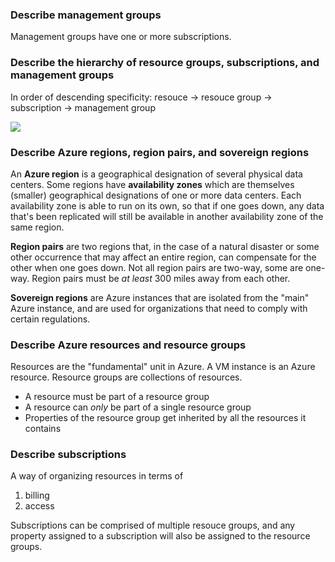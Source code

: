 ### Describe management groups
Management groups have one or more subscriptions.

### Describe the hierarchy of resource groups, subscriptions, and management groups
In order of descending specificity:
resouce -> resouce group -> subscription -> management group

![](https://github.com/Pintu764/Microsoft-Azure-fundamental-AZ-900-notes/assets/159055209/a7aa7327-a782-4c8c-826b-f6d6a8aa9c29)

### Describe Azure regions, region pairs, and sovereign regions

An **Azure region** is a geographical designation of several physical data centers. Some regions have **availability zones** which are themselves (smaller) geographical designations of one or more data centers. Each availability zone is able to run on its own, so that if one goes down, any data that's been replicated will still be available in another availability zone of the same region.  

**Region pairs** are two regions that, in the case of a natural disaster or some other occurrence that may affect an entire region, can compensate for the other when one goes down. Not all region pairs are two-way, some are one-way. Region pairs must be _at least_ 300 miles away from each other.  

**Sovereign regions** are Azure instances that are isolated from the "main" Azure instance, and are used for organizations that need to comply with certain regulations.  


### Describe Azure resources and resource groups
Resources are the "fundamental" unit in Azure. A VM instance is an Azure resource. Resource groups are collections of resources. 

- A resource must be part of a resource group
- A resource can _only_ be part of a single resource group
- Properties of the resource group get inherited by all the resources it contains
  
### Describe subscriptions
A way of organizing resources in terms of 
1. billing
2. access

Subscriptions can be comprised of multiple resouce groups, and any property assigned to a subscription will also be assigned to the resource groups.


